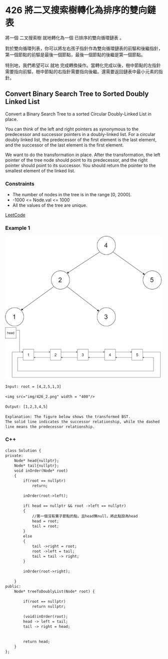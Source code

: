 # 426 將二叉搜索樹轉化為排序的雙向鏈表

將一個 二叉搜索樹 就地轉化為一個 已排序的雙向循環鏈表 。

對於雙向循環列表，你可以將左右孩子指針作為雙向循環鏈表的前驅和後繼指針，第一個節點的前驅是最後一個節點，最後一個節點的後繼是第一個節點。

特別地，我們希望可以 就地 完成轉換操作。當轉化完成以後，樹中節點的左指針需要指向前驅，樹中節點的右指針需要指向後繼。還需要返回鏈表中最小元素的指針。

## Convert Binary Search Tree to Sorted Doubly Linked List

Convert a Binary Search Tree to a sorted Circular Doubly-Linked List in place.

You can think of the left and right pointers as synonymous to the predecessor and successor pointers in a doubly-linked list. For a circular doubly linked list, the predecessor of the first element is the last element, and the successor of the last element is the first element.

We want to do the transformation in place. After the transformation, the left pointer of the tree node should point to its predecessor, and the right pointer should point to its successor. You should return the pointer to the smallest element of the linked list.


### Constraints

* The number of nodes in the tree is in the range [0, 2000].
* -1000 <= Node.val <= 1000
* All the values of the tree are unique.

[LeetCode](https://leetcode-cn.com/problems/convert-binary-search-tree-to-sorted-doubly-linked-list/)


### Example 1

<img src="img/426_1.png" width = "500"/>

<img src="img/426_2.png" width = "500"/>

```
Input: root = [4,2,5,1,3]

<img src="img/426_2.png" width = "400"/>

Output: [1,2,3,4,5]

Explanation: The figure below shows the transformed BST. 
The solid line indicates the successor relationship, while the dashed line means the predecessor relationship.

```

### C++ 

```
class Solution {
private:
    Node* head{nullptr};
    Node* tail{nullptr};
    void inOrder(Node* root)
    {
        if(root == nullptr)
            return;
        
        inOrder(root->left);

        if( head == nullptr && root ->left == nullptr)
        {
            //第一個沒有葉子節點的點，且head無null，將此點設為head
            head = root;
            tail = root;
        }
        else
        {
            tail ->right = root;
            root ->left = tail;
            tail = tail -> right;
        }

        inOrder(root->right);       
        
    }
public:
    Node* treeToDoublyList(Node* root) {

        if(root == nullptr)
            return nullptr;

        (void)inOrder(root);       
        head -> left = tail;
        tail -> right = head;
    
        
        return head;
    }
};
```
